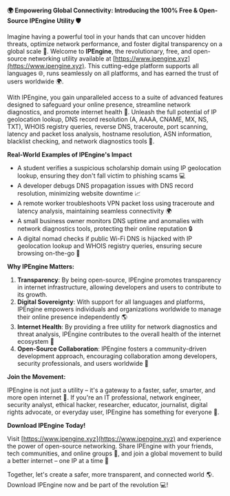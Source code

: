 **🌍 Empowering Global Connectivity: Introducing the 100% Free & Open-Source IPEngine Utility 🛡️**

Imagine having a powerful tool in your hands that can uncover hidden threats, optimize network performance, and foster digital transparency on a global scale 📡. Welcome to **IPEngine**, the revolutionary, free, and open-source networking utility available at [https://www.ipengine.xyz](https://www.ipengine.xyz). This cutting-edge platform supports all languages 🌐, runs seamlessly on all platforms, and has earned the trust of users worldwide 🌍.

With IPEngine, you gain unparalleled access to a suite of advanced features designed to safeguard your online presence, streamline network diagnostics, and promote internet health 🔐. Unleash the full potential of IP geolocation lookup, DNS record resolution (A, AAAA, CNAME, MX, NS, TXT), WHOIS registry queries, reverse DNS, traceroute, port scanning, latency and packet loss analysis, hostname resolution, ASN information, blacklist checking, and network diagnostics tools 🚀.

**Real-World Examples of IPEngine's Impact**

* A student verifies a suspicious scholarship domain using IP geolocation lookup, ensuring they don't fall victim to phishing scams 💻
* A developer debugs DNS propagation issues with DNS record resolution, minimizing website downtime 📈
* A remote worker troubleshoots VPN packet loss using traceroute and latency analysis, maintaining seamless connectivity 🌍
* A small business owner monitors DNS uptime and anomalies with network diagnostics tools, protecting their online reputation 🔒
* A digital nomad checks if public Wi-Fi DNS is hijacked with IP geolocation lookup and WHOIS registry queries, ensuring secure browsing on-the-go 🛫️

**Why IPEngine Matters:**

1.  **Transparency**: By being open-source, IPEngine promotes transparency in internet infrastructure, allowing developers and users to contribute to its growth.
2.  **Digital Sovereignty**: With support for all languages and platforms, IPEngine empowers individuals and organizations worldwide to manage their online presence independently 🌎
3.  **Internet Health**: By providing a free utility for network diagnostics and threat analysis, IPEngine contributes to the overall health of the internet ecosystem 🌈
4.  **Open-Source Collaboration**: IPEngine fosters a community-driven development approach, encouraging collaboration among developers, security professionals, and users worldwide 👥

**Join the Movement:**

IPEngine is not just a utility – it's a gateway to a faster, safer, smarter, and more open internet 🚀. If you're an IT professional, network engineer, security analyst, ethical hacker, researcher, educator, journalist, digital rights advocate, or everyday user, IPEngine has something for everyone 🔑.

**Download IPEngine Today!**

Visit [https://www.ipengine.xyz](https://www.ipengine.xyz) and experience the power of open-source networking. Share IPEngine with your friends, tech communities, and online groups 🤝, and join a global movement to build a better internet – one IP at a time 🌟

Together, let's create a safer, more transparent, and connected world 🌎. Download IPEngine now and be part of the revolution 💻!